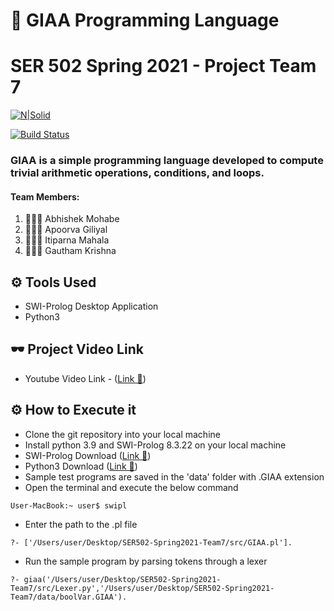 # 🦈 GIAA Programming Language
# SER 502 Spring 2021 - Project Team 7

[![N|Solid](http://eu.swi-prolog.org/icons/swipl.png)](http://eu.swi-prolog.org/icons/swipl.png)

[![Build Status](https://travis-ci.org/joemccann/dillinger.svg?branch=master)](https://travis-ci.org/joemccann/dillinger)

### GIAA is a simple programming language developed to compute trivial arithmetic operations, conditions, and loops.

#### Team Members:
1. 👨🏻‍💻 Abhishek Mohabe
2. 👩🏻‍💻 Apoorva Giliyal 
3. 👩🏻‍💻 Itiparna Mahala
4. 👨🏻‍💻 Gautham Krishna

## ⚙ Tools Used
- SWI-Prolog Desktop Application
- Python3

## 🕶 Project Video Link

- Youtube Video Link - ([Link 🚀](https://youtube.com/))

## ⚙ How to Execute it

- Clone the git repository into your local machine
- Install python 3.9 and SWI-Prolog 8.3.22 on your local machine
- SWI-Prolog Download ([Link 🚀](https://www.swi-prolog.org/Download.html))
- Python3 Download ([Link 🚀](https://www.python.org/downloads/))
- Sample test programs are saved in the 'data' folder with .GIAA extension
- Open the terminal and execute the below command
```
User-MacBook:~ user$ swipl
```
- Enter the path to the .pl file
```
?- ['/Users/user/Desktop/SER502-Spring2021-Team7/src/GIAA.pl'].  
```
- Run the sample program by parsing tokens through a lexer
```
?- giaa('/Users/user/Desktop/SER502-Spring2021-Team7/src/Lexer.py','/Users/user/Desktop/SER502-Spring2021-Team7/data/boolVar.GIAA').
```
